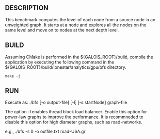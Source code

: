 ## DESCRIPTION

This benchmark computes the level of each node from a source node in an unweighted graph. It starts at a node and explores all the nodes on the same level and move on to nodes at the next depth level. 

## BUILD

Assuming CMake is performed in the ${GALOIS\_ROOT}/build, compile the application by executing the
following command in the ${GALOIS\_ROOT}/build/lonestar/analytics/gpu/bfs directory.

`make -j`

## RUN

Execute as: ./bfs [-o output-file] [-l] [-s startNode] graph-file 


The option -l  enables thread block load balancer. Enable this option for power-law graphs to improve the performance. It is recommneded to disable this option for high diameter graphs, such as road-networks. 

e.g., ./bfs -s 0 -o outfile.txt road-USA.gr
